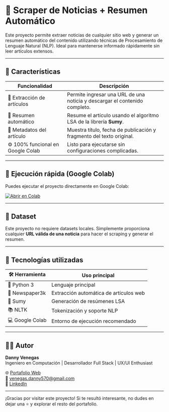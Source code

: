 # 📰 Scraper de Noticias + Resumen Automático

Este proyecto permite extraer noticias de cualquier sitio web y generar un resumen automático del contenido utilizando técnicas de Procesamiento de Lenguaje Natural (NLP). Ideal para mantenerse informado rápidamente sin leer artículos extensos.

---

## 📌 Características

| Funcionalidad                        | Descripción                                                                 |
|-------------------------------------|-----------------------------------------------------------------------------|
| 📰 Extracción de artículos          | Permite ingresar una URL de una noticia y descargar el contenido completo. |
| 🧠 Resumen automático               | Resume el artículo usando el algoritmo LSA de la librería **Sumy**.        |
| 📅 Metadatos del artículo          | Muestra título, fecha de publicación y fragmento del texto original.       |
| ⚙️ 100% funcional en Google Colab  | Listo para ejecutarse sin configuraciones complicadas.                     |

---

## 🚀 Ejecución rápida (Google Colab)

Puedes ejecutar el proyecto directamente en Google Colab:

[![Abrir en Colab](https://colab.research.google.com/assets/colab-badge.svg)](https://colab.research.google.com/)

---

## 📁 Dataset

Este proyecto no requiere datasets locales. Simplemente proporciona cualquier **URL válida de una noticia** para hacer el scraping y generar el resumen.

---

## 🧰 Tecnologías utilizadas

| 🛠️ Herramienta     | Uso principal                                 |
|--------------------|-----------------------------------------------|
| 🐍 Python 3         | Lenguaje principal                            |
| 📰 Newspaper3k      | Extracción automática de artículos web        |
| 🧠 Sumy             | Generación de resúmenes LSA                   |
| 📚 NLTK             | Tokenización y soporte NLP                    |
| 💻 Google Colab     | Entorno de ejecución recomendado              |

---

## 👨‍💻 Autor

**Danny Venegas**  
Ingeniero en Computación | Desarrollador Full Stack | UX/UI Enthusiast

🌐 [Portafolio Web](#)  
📧 venegas.danny570@gmail.com  
💼 [LinkedIn](https://www.linkedin.com/in/danny-venegas-275726231)

---

¡Gracias por visitar este proyecto! Si te resultó interesante, no dudes en dejar una ⭐ y explorar el resto del portafolio.
